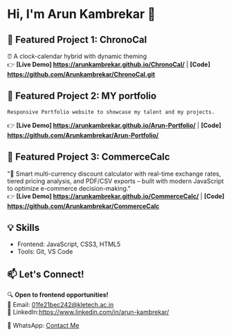 # Hi, I'm Arun Kambrekar 👋

## 🚀 Featured Project 1: ChronoCal
⏰ A clock-calendar hybrid with dynamic theming  
👉 **[Live Demo] https://arunkambrekar.github.io/ChronoCal/**    | **[Code]   https://github.com/Arunkambrekar/ChronoCal.git**

## 🚀 Featured Project 2: MY portfolio
    Responsive Portfolio website to showcase my talent and my projects.
 👉 **[Live Demo] https://arunkambrekar.github.io/Arun-Portfolio/**   | **[Code]   https://github.com/Arunkambrekar/Arun-Portfolio/**

## 🚀 Featured Project 3: CommerceCalc
"🚀 Smart multi-currency discount calculator with real-time exchange rates, tiered pricing analysis, and PDF/CSV exports – built with modern JavaScript to optimize e-commerce decision-making."  
👉 **[Live Demo] https://arunkambrekar.github.io/CommerceCalc/**    | **[Code]   https://github.com/Arunkambrekar/CommerceCalc**

## 💡 Skills
- Frontend: JavaScript, CSS3, HTML5  
- Tools: Git, VS Code  

## 📫 Let's Connect!
🔍 **Open to frontend opportunities!**  
📧 Email: 01fe21bec242@kletech.ac.in  
🔗 LinkedIn:https://www.linkedin.com/in/arun-kambrekar/

📱 WhatsApp: [Contact Me](https://wa.me/+919353127173)
